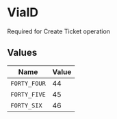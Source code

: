 # ViaID

Required for Create Ticket operation


## Values

| Name         | Value        |
| ------------ | ------------ |
| `FORTY_FOUR` | 44           |
| `FORTY_FIVE` | 45           |
| `FORTY_SIX`  | 46           |